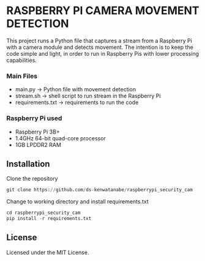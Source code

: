 # RASPBERRY PI CAMERA MOVEMENT DETECTION

This project runs a Python file that captures a stream from a Raspberry Pi with a camera module and detects movement.
The intention is to keep the code simple and light, in order to run in Raspberry Pis with lower processing capabilities.

###  Main Files
* main.py -> Python file with movement detection
* stream.sh -> shell script to run stream in the Raspberry Pi
* requirements.txt -> requirements to run the code

### Raspberry Pi used
* Raspberry Pi 3B+
* 1.4GHz 64-bit quad-core processor
* 1GB LPDDR2 RAM

## Installation
Clone the repository
```python
git clone https://github.com/ds-kenwatanabe/raspberrypi_security_cam
```
Change to working directory and install requirements.txt
```python
cd raspberrypi_security_cam
pip install -r requirements.txt
```

## License
Licensed under the MIT License.
